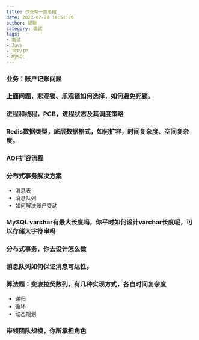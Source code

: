 ```yaml
---
title: 作业帮一面总结
date: 2023-02-20 18:51:20
author: 聪聪
category: 面试
tags:
- 面试
- Java
- TCP/IP
- MySQL
---
```


### 业务：账户记账问题

### 上面问题，悲观锁、乐观锁如何选择，如何避免死锁。

### 进程和线程，PCB，进程状态及其调度策略

### Redis数据类型，底层数据格式，如何扩容，时间复杂度、空间复杂度。

### AOF扩容流程

### 分布式事务解决方案
  +  消息表
  +  消息队列
  +  如何解决账户变动


### MySQL varchar有最大长度吗，你平时如何设计varchar长度呢，可以存储大字符串吗

### 分布式事务，你去设计怎么做

### 消息队列如何保证消息可达性。

### 算法题：斐波拉契数列，有几种实现方式，各自时间复杂度
  + 递归
  + 循环
  +  动态规划
### 带领团队规模，你所承担角色
